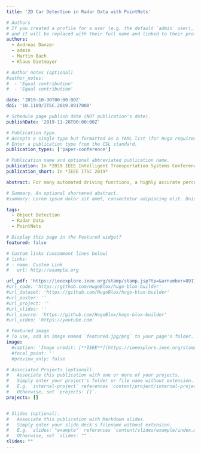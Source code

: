 ```yaml
---
title: '2D Car Detection in Radar Data with PointNets'

# Authors
# If you created a profile for a user (e.g. the default `admin` user), write the username (folder name) here
# and it will be replaced with their full name and linked to their profile.
authors:
  - Andreas Danzer
  - admin
  - Martin Bach
  - Klaus Dietmayer

# Author notes (optional)
#author_notes:
#  - 'Equal contribution'
#  - 'Equal contribution'

date: '2019-10-30T00:00:00Z'
doi: '10.1109/ITSC.2019.8917000'

# Schedule page publish date (NOT publication's date).
publishDate: '2019-11-28T00:00:00Z'

# Publication type.
# Accepts a single type but formatted as a YAML list (for Hugo requirements).
# Enter a publication type from the CSL standard.
publication_types: ['paper-conference']

# Publication name and optional abbreviated publication name.
publication: In *2019 IEEE Intelligent Transportation Systems Conference (ITSC)*
publication_short: In *IEEE ITSC 2019*

abstract: For many automated driving functions, a highly accurate perception of the vehicle environment is a crucial prerequisite. Modern high-resolution radar sensors generate multiple radar targets per object, which makes these sensors particularly suitable for the 2D object detection task. This work presents an approach to detect 2D objects solely depending on sparse radar data using PointNets. In literature, only methods are presented so far which perform either object classification or bounding box estimation for objects. In contrast, this method facilitates a classification together with a bounding box estimation of objects using a single radar sensor. To this end, PointNets are adjusted for radar data performing 2D object classification with segmentation, and 2D bounding box regression in order to estimate an amodal 2D bounding box. The algorithm is evaluated using an automatically created dataset which consist of various realistic driving maneuvers. The results show the great potential of object detection in high-resolution radar data using PointNets.

# Summary. An optional shortened abstract.
#summary: Lorem ipsum dolor sit amet, consectetur adipiscing elit. Duis posuere tellus ac convallis placerat. Proin tincidunt magna sed ex sollicitudin condimentum.

tags:
  - Object Detection
  - Radar Data
  - PointNets

# Display this page in the Featured widget?
featured: false

# Custom links (uncomment lines below)
# links:
# - name: Custom Link
#   url: http://example.org

url_pdf: 'https://ieeexplore.ieee.org/stamp/stamp.jsp?tp=&arnumber=8917000'
#url_code: 'https://github.com/HugoBlox/hugo-blox-builder'
#url_dataset: 'https://github.com/HugoBlox/hugo-blox-builder'
#url_poster: ''
#url_project: ''
#url_slides: ''
#url_source: 'https://github.com/HugoBlox/hugo-blox-builder'
#url_video: 'https://youtube.com'

# Featured image
# To use, add an image named `featured.jpg/png` to your page's folder.
image:
  #caption: 'Image credit: [**IEEE**](https://ieeexplore.ieee.org/stamp/stamp.jsp?tp=&arnumber=10920240)'
  #focal_point: ''
  #preview_only: false

# Associated Projects (optional).
#   Associate this publication with one or more of your projects.
#   Simply enter your project's folder or file name without extension.
#   E.g. `internal-project` references `content/project/internal-project/index.md`.
#   Otherwise, set `projects: []`.
projects: []


# Slides (optional).
#   Associate this publication with Markdown slides.
#   Simply enter your slide deck's filename without extension.
#   E.g. `slides: "example"` references `content/slides/example/index.md`.
#   Otherwise, set `slides: ""`.
slides: ""
---
```


